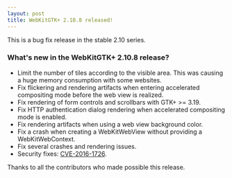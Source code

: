 ```yaml
---
layout: post
title: WebKitGTK+ 2.10.8 released!
---
```


This is a bug fix release in the stable 2.10 series.

### What's new in the WebKitGTK+ 2.10.8 release?

 - Limit the number of tiles according to the visible area. This was causing a huge memory
   consumption with some websites.
 - Fix flickering and rendering artifacts when entering accelerated compositing mode
   before the web view is realized.
 - Fix rendering of form controls and scrollbars with GTK+ >= 3.19.
 - Fix HTTP authentication dialog rendering when accelerated compositing mode is enabled.
 - Fix rendering artifacts when using a web view background color.
 - Fix a crash when creating a WebKitWebView without providing a WebKitWebContext.
 - Fix several crashes and rendering issues.
 - Security fixes: [CVE-2016-1726](https://cve.mitre.org/cgi-bin/cvename.cgi?name=CVE-2016-1726).

Thanks to all the contributors who made possible this release.